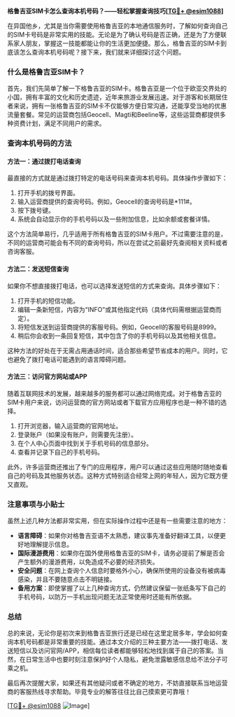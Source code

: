 **格鲁吉亚SIM卡怎么查询本机号码？——轻松掌握查询技巧[[TG💪+ @esim1088](https://t.me/s/esim1088)]**

在异国他乡，尤其是当你需要使用格鲁吉亚的本地通信服务时，了解如何查询自己的SIM卡号码是非常实用的技能。无论是为了确认号码是否正确，还是为了方便联系家人朋友，掌握这一技能都能让你的生活更加便捷。那么，格鲁吉亚的SIM卡到底该怎么查询本机号码呢？接下来，我们就来详细探讨这个问题。

### 什么是格鲁吉亚SIM卡？

首先，我们先简单了解一下格鲁吉亚的SIM卡。格鲁吉亚是一个位于欧亚交界处的小国，拥有丰富的文化和历史遗迹，近年来旅游业发展迅速。对于游客和长期居住者来说，拥有一张格鲁吉亚的SIM卡不仅能够方便日常沟通，还能享受当地的优惠流量套餐。常见的运营商包括Geocell、Magti和Beeline等，这些运营商都提供多种资费计划，满足不同用户的需求。

### 查询本机号码的方法

#### 方法一：通过拨打电话查询

最直接的方式就是通过拨打特定的电话号码来查询本机号码。具体操作步骤如下：

1. 打开手机的拨号界面。
2. 输入运营商提供的查询号码。例如，Geocell的查询号码是*111#。
3. 按下拨号键。
4. 系统会自动显示你的手机号码以及一些附加信息，比如余额或套餐详情。

这个方法简单易行，几乎适用于所有格鲁吉亚的SIM卡用户。不过需要注意的是，不同的运营商可能会有不同的查询号码，所以在尝试之前最好先查阅相关资料或者咨询客服。

#### 方法二：发送短信查询

如果你不想直接拨打电话，也可以选择发送短信的方式来查询。具体步骤如下：

1. 打开手机的短信功能。
2. 编辑一条新短信，内容为“INFO”或其他指定代码（具体代码需根据运营商而定）。
3. 将短信发送到运营商提供的客服号码。例如，Geocell的客服号码是8999。
4. 稍后你会收到一条回复短信，其中包含了你的手机号码以及其他相关信息。

这种方法的好处在于无需占用通话时间，适合那些希望节省成本的用户。同时，它也避免了拨打电话可能遇到的语言障碍问题。

#### 方法三：访问官方网站或APP

随着互联网技术的发展，越来越多的服务都可以通过网络完成。对于格鲁吉亚的SIM卡用户来说，访问运营商的官方网站或者下载官方应用程序也是一种不错的选择。

1. 打开浏览器，输入运营商的官网地址。
2. 登录账户（如果没有账户，则需要先注册）。
3. 在个人中心页面中找到关于手机号码的信息部分。
4. 查看并记录下自己的手机号码。

此外，许多运营商还推出了专门的应用程序，用户可以通过这些应用随时随地查看自己的号码及其他服务状态。这种方式特别适合经常上网的年轻人，因为它既方便又直观。

### 注意事项与小贴士

虽然上述几种方法都非常实用，但在实际操作过程中还是有一些需要注意的地方：

- **语言障碍**：如果你对格鲁吉亚语不太熟悉，建议事先准备好翻译工具，以便更好地理解提示信息。
- **国际漫游费用**：如果你在国外使用格鲁吉亚的SIM卡，请务必提前了解是否会产生额外的漫游费用，以免造成不必要的经济损失。
- **安全问题**：在网上查询个人信息时要格外小心，确保所使用的设备没有被病毒感染，并且不要随意点击不明链接。
- **备用方案**：即使掌握了以上几种查询方式，仍然建议保留一张纸条写下自己的手机号码，以防万一手机出现问题无法正常使用时还能有所依据。

### 总结

总的来说，无论你是初次来到格鲁吉亚旅行还是已经在这里定居多年，学会如何查询本机号码都是非常重要的技能。通过本文介绍的三种主要方法——拨打电话、发送短信以及访问官网/APP，相信每位读者都能够轻松地找到属于自己的答案。当然，在日常生活中也要时刻注意保护好个人隐私，避免泄露敏感信息给不法分子可乘之机。

最后再次提醒大家，如果还有其他疑问或者不确定的地方，不妨直接联系当地运营商的客服热线寻求帮助。毕竟专业的解答往往比自己摸索更可靠哦！

[[TG💪+ @esim1088](https://t.me/s/esim1088) ![Image](https://i.postimg.cc/4NQfJmqS/Snipaste-2025-05-13-00-14-12.png)]